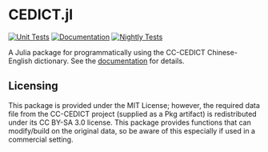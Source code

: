 # CEDICT.jl

[![Unit Tests](https://github.com/JuliaCJK/CEDICT.jl/actions/workflows/tests.yml/badge.svg)](https://github.com/JuliaCJK/CEDICT.jl/actions/workflows/tests.yml)
[![Documentation](https://github.com/JuliaCJK/CEDICT.jl/actions/workflows/docs.yml/badge.svg)](https://JuliaCJK.github.io/CEDICT.jl/latest/)
[![Nightly Tests](https://github.com/JuliaCJK/CEDICT.jl/actions/workflows/nightly.yaml/badge.svg)](https://github.com/JuliaCJK/CEDICT.jl/actions/workflows/nightly.yaml)

A Julia package for programmatically using the CC-CEDICT Chinese-English dictionary. See the [documentation](https://JuliaCJK.github.io/CEDICT.jl/latest/) for details.


## Licensing

This package is provided under the MIT License; however, the required data file from the CC-CEDICT project (supplied as a Pkg artifact) is redistributed under its CC BY-SA 3.0 license. This package provides functions that can modify/build on the original data, so be aware of this especially if used in a commercial setting.
